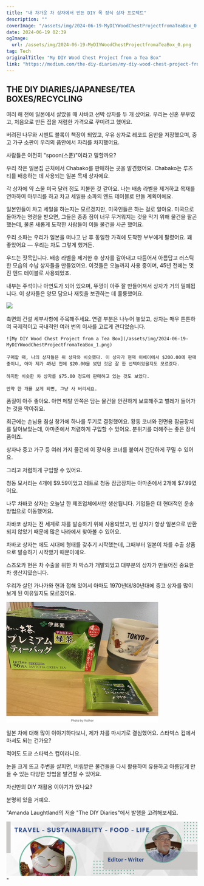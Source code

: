 ```yaml
---
title: "내 차가운 차 상자에서 만든 DIY 목 장식 상자 프로젝트"
description: ""
coverImage: "/assets/img/2024-06-19-MyDIYWoodChestProjectfromaTeaBox_0.png"
date: 2024-06-19 02:39
ogImage: 
  url: /assets/img/2024-06-19-MyDIYWoodChestProjectfromaTeaBox_0.png
tag: Tech
originalTitle: "My DIY Wood Chest Project from a Tea Box"
link: "https://medium.com/the-diy-diaries/my-diy-wood-chest-project-from-a-tea-box-091582514c43"
---
```



## THE DIY DIARIES/JAPANESE/TEA BOXES/RECYCLING

여러 해 전에 일본에서 살았을 때 샤바코 선박 상자를 두 개 샀어요. 우리는 신혼 부부였고, 처음으로 만든 집을 저렴한 가격으로 꾸미려고 했어요.

버려진 나무와 시멘트 블록이 책장이 되었고, 우유 상자로 레코드 음반을 저장했으며, 중고 가구 소판이 우리의 품안에서 자리를 차지했어요.

사람들은 여전히 "spoon(스푼)"이라고 말할까요?

<div class="content-ad"></div>

우리 작은 일본집 근처에서 Chabako를 판매하는 곳을 발견했어요. Chabako는 루즈 티를 배송하는 데 사용되는 일본 목재 상자에요.

각 상자에 약 스물 미국 달러 정도 지불한 것 같아요. 나는 배송 라벨을 제거하고 목재를 연마하여 마무리를 하고 차고 세일용 소파의 엔드 테이블로 만들 계획이에요.

일본인들이 차고 세일을 하는지는 모르겠지만, 미국인들은 하는 걸로 알아요. 미국으로 돌아가는 명령을 받으면, 그들은 종종 짐이 너무 무거워지는 것을 막기 위해 물건을 팔곤 했는데, 물론 새롭게 도착한 사람들이 이들 물건을 사곤 했어요.

우리 소파는 우리가 일본을 떠나고 난 후 동일한 가격에 도착한 부부에게 팔렸어요. 꽤 좋았어요 — 우리는 차도 그렇게 했거든.

<div class="content-ad"></div>

우드는 잣목입니다. 배송 라벨을 제거한 후 상자를 갈아내고 다듬어서 아름답고 러스틱한 모습의 수납 상자들을 만들었어요. 이것들은 오늘까지 사용 중이며, 45년 전에는 멋진 엔드 테이블로 사용되었죠.

내부는 주석이나 아연도가 되어 있으며, 뚜껑이 아주 잘 만들어져서 상자가 거의 밀폐됩니다. 이 상자들은 양모 담요나 재킷을 보관하는 데 훌륭했어요.

<img src="/assets/img/2024-06-19-나의 DIY 목공상자 프로젝트에서_0.png" />

측면의 건설 세부사항에 주목해주세요. 연결 부분은 나누어 놓았고, 상자는 매우 튼튼하여 국제적이고 국내적인 여러 번의 이사를 고르게 견디었습니다.

<div class="content-ad"></div>

```
![My DIY Wood Chest Project from a Tea Box](/assets/img/2024-06-19-MyDIYWoodChestProjectfromaTeaBox_1.png)

구매할 때, 나의 상자들은 위 상자와 비슷했다. 이 상자가 현재 이베이에서 $200.00에 판매 중이니, 아마 제가 45년 전에 $20.00을 썼던 것은 잘 한 선택이었을지도 모르겠다.

하지만 비슷한 차 상자를 $75.00 정도에 판매하고 있는 것도 보았다.

만약 한 개를 보게 되면, 그냥 사 버리세요.
```

<div class="content-ad"></div>

품질이 아주 좋아요. 아연 메탈 안쪽은 담는 물건을 안전하게 보호해주고 벌레가 들어가는 것을 막아줘요.

최근에는 손님용 침실 창가에 하나를 두기로 결정했어요. 황동 코너와 전면용 잠금장치를 달아보았는데, 아마존에서 저렴하게 구입할 수 있어요. 분위기를 더해주는 좋은 장식품이죠.

상자나 중고 가구 등 여러 가지 물건에 이 장식용 코너를 붙여서 간단하게 꾸밀 수 있어요.

그리고 저렴하게 구입할 수 있어요.

<div class="content-ad"></div>

청동 모서리는 4개에 $9.59이었고 레트로 청동 잠금장치는 아마존에서 2개에 $7.99였어요.

나무 차바코 상자는 오늘날 한 제조업체에서만 생산됩니다. 기업들은 더 현대적인 운송 방법으로 이동했어요.

차바코 상자는 전 세계로 차를 발송하기 위해 사용되었고, 빈 상자가 항상 일본으로 반환되지 않았기 때문에 많은 나라에서 찾아볼 수 있어요.

차바코 상자는 에도 시대에 형태를 갖추기 시작했는데, 그때부터 일본이 차를 수출 상품으로 발송하기 시작했기 때문이에요.

<div class="content-ad"></div>

스즈오카 현은 차 수출을 위한 차 박스가 개발되었고 대부분의 상자가 만들어진 중요한 차 생산지였습니다.

우리가 살던 가나가와 현과 접해 있어서 아마도 1970년대/80년대에 중고 상자를 많이 보게 된 이유일지도 모르겠어요.

![이미지](/assets/img/2024-06-19-MyDIYWoodChestProjectfromaTeaBox_2.png)

일본 차에 대해 많이 이야기하다보니, 제가 차를 마시기로 결심했어요. 스타벅스 컵에서 마셔도 되는 건가요?

<div class="content-ad"></div>

적어도 도쿄 스타벅스 컵이라니요.

눈을 크게 뜨고 주변을 살피면, 버림받은 물건들을 다시 활용하여 유용하고 아름답게 만들 수 있는 다양한 방법을 발견할 수 있어요.

자신만의 DIY 재활용 이야기가 있나요?

분명히 있을 거예요.

<div class="content-ad"></div>

"Amanda Laughtland의 저술 "The DIY Diaries"에서 발행을 고려해보세요.

![이미지](/assets/img/2024-06-19-MyDIYWoodChestProjectfromaTeaBox_3.png)"